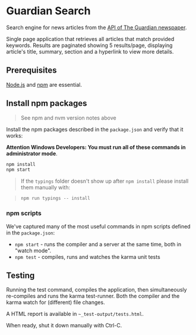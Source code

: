 # Guardian Search

Search engine for news articles from the [API of The Guardian newspaper](http://open-platform.theguardian.com/documentation/).

Single page application that retrieves all articles that match provided keywords.
Results are paginated showing 5 results/page, displaying article's title, summary, section and a hyperlink to view more details.

## Prerequisites

[Node.js](https://docs.npmjs.com/getting-started/installing-node) and [npm](https://docs.npmjs.com/getting-started/installing-node) are essential.
    
## Install npm packages

> See npm and nvm version notes above

Install the npm packages described in the `package.json` and verify that it works:

**Attention Windows Developers:  You must run all of these commands in administrator mode**.

```bash
npm install
npm start
```

> If the `typings` folder doesn't show up after `npm install` please install them manually with:

> `npm run typings -- install`

### npm scripts

We've captured many of the most useful commands in npm scripts defined in the `package.json`:

* `npm start` - runs the compiler and a server at the same time, both in "watch mode".
* `npm test` - compiles, runs and watches the karma unit tests

## Testing

Running the test command, compiles the application, then simultaneously re-compiles and runs the karma test-runner.
Both the compiler and the karma watch for (different) file changes.

A HTML report is available  in `~_test-output/tests.html`.

When ready, shut it down manually with Ctrl-C.